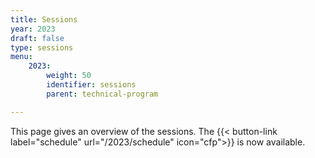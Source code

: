 ```yaml
---
title: Sessions
year: 2023
draft: false
type: sessions
menu:
    2023:
        weight: 50
        identifier: sessions
        parent: technical-program

---
```


This page gives an overview of the sessions. The {{< button-link label="schedule" url="/2023/schedule" icon="cfp">}} is now available.

<!-- ##  Google Calendar
In the meanwhile, subscribe to this calendar to stay updated about the official dates and events.

<iframe src="https://calendar.google.com/calendar/embed?height=600&amp;wkst=2&amp;bgcolor=%23ffffff&amp;ctz=Europe%2FAmsterdam&amp;src=NGY5cnZsdW5tbXJrcGloMWlibzExZ29vNjRAZ3JvdXAuY2FsZW5kYXIuZ29vZ2xlLmNvbQ&amp;color=%238E24AA&amp;title=QCrypt%202020&amp;showTitle=1&amp;showDate=1&amp;showCalendars=0" style="border:solid 1px #777" width="800" height="600" frameborder="0" scrolling="no"></iframe> -->
